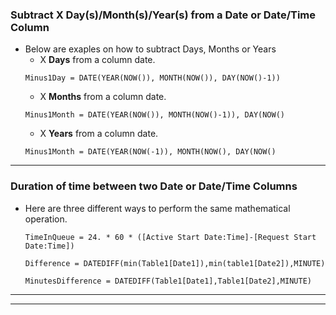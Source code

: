 ### Subtract X Day(s)/Month(s)/Year(s) from a Date or Date/Time Column
 - Below are exaples on how to subtract Days, Months or Years
    - X **Days** from a column date.
    ```
    Minus1Day = DATE(YEAR(NOW()), MONTH(NOW()), DAY(NOW()-1))
    ```
    - X **Months** from a column date.
    ```
    Minus1Month = DATE(YEAR(NOW()), MONTH(NOW()-1)), DAY(NOW()
    ```
    - X **Years** from a column date.
    ```
    Minus1Month = DATE(YEAR(NOW(-1)), MONTH(NOW(), DAY(NOW()
    ```

***

### Duration of time between two Date or Date/Time Columns
 - Here are three different ways to perform the same mathematical operation.
    ```
    TimeInQueue = 24. * 60 * ([Active Start Date:Time]-[Request Start Date:Time])
    ```
    ```
    Difference = DATEDIFF(min(Table1[Date1]),min(table1[Date2]),MINUTE)
    ```
    ```
    MinutesDifference = DATEDIFF(Table1[Date1],Table1[Date2],MINUTE)
    ```

***


***
